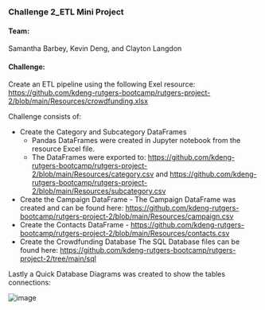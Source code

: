 ### Challenge 2_ETL Mini Project

#### Team:
Samantha Barbey, Kevin Deng, and Clayton Langdon

#### Challenge:
Create an ETL pipeline using the following Exel resource: https://github.com/kdeng-rutgers-bootcamp/rutgers-project-2/blob/main/Resources/crowdfunding.xlsx

Challenge consists of: 
* Create the Category and Subcategory DataFrames
    - Pandas DataFrames were created in Jupyter notebook from the resource Excel file.
    - The DataFrames were exported to: https://github.com/kdeng-rutgers-bootcamp/rutgers-project-2/blob/main/Resources/category.csv and https://github.com/kdeng-rutgers-bootcamp/rutgers-project-2/blob/main/Resources/subcategory.csv
* Create the Campaign DataFrame
      - The Campaign DataFrame was created and can be found here: https://github.com/kdeng-rutgers-bootcamp/rutgers-project-2/blob/main/Resources/campaign.csv
* Create the Contacts DataFrame
      - https://github.com/kdeng-rutgers-bootcamp/rutgers-project-2/blob/main/Resources/contacts.csv
* Create the Crowdfunding Database
The SQL Database files can be found here: https://github.com/kdeng-rutgers-bootcamp/rutgers-project-2/tree/main/sql

Lastly a Quick Database Diagrams was created to show the tables connections: 


![image](https://github.com/kdeng-rutgers-bootcamp/rutgers-project-2/assets/139593626/d71dec9d-7309-434f-b6ff-5a172e8a5ac8)
